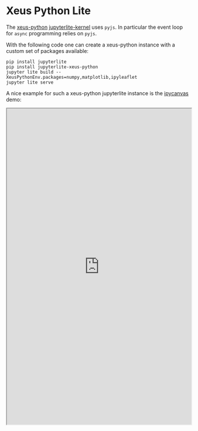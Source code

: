 
# Xeus Python Lite

The [xeus-python](https://github.com/jupyter-xeus/xeus-python) [jupyterlite-kernel](https://github.com/jupyterlite/xeus-python-kernel)
uses `pyjs`. In particular the event loop for `async` programming relies on `pyjs`.

With the following code one can create a xeus-python instance with a custom set of packages available:

```code
pip install jupyterlite
pip install jupyterlite-xeus-python
jupyter lite build --XeusPythonEnv.packages=numpy,matplotlib,ipyleaflet
jupyter lite serve
```

A nice example for such a xeus-python jupyterlite instance is the [ipycanvas](https://ipycanvas.readthedocs.io/en/latest/) demo:

<iframe width="100%" height="860" src="https://ipycanvas.readthedocs.io/en/latest/lite/lab/">
    <iframe>
